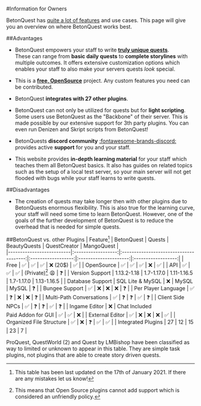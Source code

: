 #Information for Owners

BetonQuest has [quite a lot of features](Features.md) and use cases. This page will give you an overview on where BetonQuest works best. 

##Advantages

* BetonQuest empowers your staff to write <u>**truly unique quests**</u>.    
  These can range from **basic daily quests** to **complete storylines** with multiple outcomes.
  It offers extensive customization options which enables your staff to also make your servers quests *look* special.

* This is a <u>**free, OpenSource**</u> project. Any custom features you need can be contributed.

* BetonQuest **integrates with 27 other plugins**.

* BetonQuest can not only be utilized for quests but for **light scripting**. Some users use BetonQuest as the "Backbone" of
  their server. This is made possible by our extensive support for 3th party plugins.
  You can even run Denizen and Skript scripts from BetonQuest!

* BetonQuests  **discord community** <a href="https://discord.com/invite/rK6mfHq" target="_blank">:fontawesome-brands-discord:</a>
  provides active **support** for you and your staff.

* This website provides **in-depth learning material** for your staff which teaches them all BetonQuest basics.
  It also has guides on related topics such as the setup of a local test server,
  so your main server will not get flooded with bugs while your staff learns to write quests.
  
##Disadvantages

* The creation of quests may take longer then with other plugins due to BetonQuests enormous flexibility.
  This is also true for the learning curve, your staff will need some time to learn BetonQuest.
  However, one of the goals of the further development of BetonQuest is to reduce the overhead that is needed for simple quests.

##BetonQuest vs. other Plugins
| Feature[^1]              |     BetonQuest     |                 Quests                 |    BeautyQuests    |     QuestCreator      |     MangoQuest     |  
|--------------------------|:------------------:|:--------------------------------------:|:------------------:|:---------------------:|:------------------:|
| Free                     | :white_check_mark: |           :white_check_mark:           | :white_check_mark: |      :x:  (20$)       | :white_check_mark: |
| OpenSource               | :white_check_mark: |           :white_check_mark:           | :white_check_mark: |          :x:          | :white_check_mark: |
| API                      | :white_check_mark: |           :white_check_mark:           | :white_check_mark: | (Private)[^2] :weary: |     :question:     |
| Version Support          |    1.13.2-1.18     |               1.7-1.17.0               |    1.11-1.16.5     |      1.7-1.17.0       |    1.13-1.16.5     | 
| Database Support         |  SQL Lite & MySQL  |                  :x:                   |       MySQL        |         MySQL         |     :question:     |
| Bungee Support           | :white_check_mark: |                  :x:                   |        :x:         |          :x:          |     :question:     |
| Per Player Language      | :white_check_mark: |               :question:               |        :x:         |          :x:          |     :question:     |
| Multi-Path Conversations | :white_check_mark: |               :question:               |     :question:     |  :white_check_mark:   |     :question:     |
| Client Side NPCs         | :white_check_mark: |               :question:               |     :question:     |  :white_check_mark:   |     :question:     |
| Ingame Editor            |        :x:         | Chat Included <br />Paid Addon for GUI | :white_check_mark: |  :white_check_mark:   |        :x:         |
| External Editor          | :white_check_mark: |                  :x:                   |        :x:         |          :x:          | :white_check_mark: |
| Organized File Structure | :white_check_mark: |                  :x:                   |     :question:     |  :white_check_mark:   | :white_check_mark: |
| Integrated Plugins       |         27         |                   12                   |         15         |          23           |         7          |

ProQuest, QuestWorld (2) and Quest by LMBishop have been classified as way to limited or unknown to appear in this table. They are simple task plugins,
not plugins that are able to create story driven quests.

[^1]: This table has been last updated on the 17th of January 2021. If there are any mistakes let us know!
[^2]: This means that Open Source plugins cannot add support which is considered an unfriendly policy.
